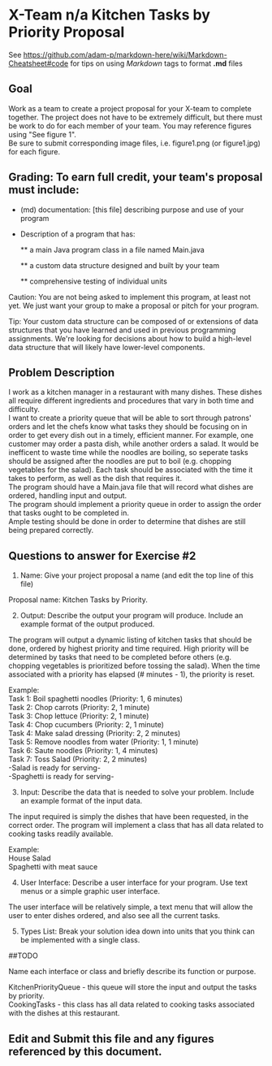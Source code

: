 # X-Team n/a Kitchen Tasks by Priority Proposal

See https://github.com/adam-p/markdown-here/wiki/Markdown-Cheatsheet#code for tips on using *Markdown* tags to format __.md__ files

## Goal

Work as a team to create a project proposal for your X-team to complete together.
The project does not have to be extremely difficult,
but there must be work to do for each member of your team.
You may reference figures using "See figure 1".  
Be sure to submit corresponding image files, i.e. figure1.png (or figure1.jpg) for each figure.

## Grading: To earn full credit, your team's proposal must include:

* (md) documentation: [this file] describing purpose and use of your program

* Description of a program that has:

  ** a main Java program class in a file named Main.java
  
  ** a custom data structure designed and built by your team
  
  ** comprehensive testing of individual units
  
 Caution: You are not being asked to implement this program, at least not yet. 
 We just want your group to make a proposal or pitch for your program.
 
 Tip: Your custom data structure can be composed of or extensions of data structures that you have learned and used in previous programming assignments.  We're looking for decisions about how to build a high-level data structure that will likely have lower-level components.

## Problem Description

I work as a kitchen manager in a restaurant with many dishes. These dishes all require different ingredients and procedures that vary in both time and difficulty.  
I want to create a priority queue that will be able to sort through patrons' orders and let the chefs know what tasks they should be focusing on in order to get every dish out in a timely, efficient manner. For example, one customer may order a pasta dish, while another orders a salad. It would be inefficent to waste time while the noodles are boiling, so seperate tasks should be assigned after the noodles are put to boil (e.g. chopping vegetables for the salad). Each task should be associated with the time it takes to perform, as well as the dish that requires it.  
 The program should have a Main.java file that will record what dishes are ordered, handling input and output.  
 The program should implement a priority queue in order to assign the order that tasks ought to be completed in.  
 Ample testing should be done in order to determine that dishes are still being prepared correctly.

## Questions to answer for Exercise #2

1. Name: Give your project proposal a name (and edit the top line of this file)

Proposal name: Kitchen Tasks by Priority.


2. Output: Describe the output your program will produce.  Include an example format of the output produced.

The program will output a dynamic listing of kitchen tasks that should be done, ordered by highest priority and time required.
High priority will be determined by tasks that need to be completed before others (e.g. chopping vegetables is prioritized before tossing the salad). When the time associated with a priority has elapsed (# minutes - 1), the priority is reset.  

Example:  
Task 1: Boil spaghetti noodles (Priority: 1, 6 minutes)  
Task 2: Chop carrots (Priority: 2, 1 minute)  
Task 3: Chop lettuce (Priority: 2, 1 minute)  
Task 4: Chop cucumbers (Priority: 2, 1 minute)  
Task 4: Make salad dressing (Priority: 2, 2 minutes)  
Task 5: Remove noodles from water (Priority: 1, 1 minute)  
Task 6: Saute noodles (Priority: 1, 4 minutes)  
Task 7: Toss Salad (Priority: 2, 2 minutes)  
-Salad is ready for serving-  
-Spaghetti is ready for serving-  


3. Input: Describe the data that is needed to solve your problem. Include an example format of the input data.

The input required is simply the dishes that have been requested, in the correct order. The program will implement a class that has all data related to cooking tasks readily available.  

Example:  
House Salad  
Spaghetti with meat sauce  


4. User Interface: Describe a user interface for your program.  Use text menus or a simple graphic user interface.

The user interface will be relatively simple, a text menu that will allow the user to enter dishes ordered, and also see all the current tasks.


5. Types List: Break your solution idea down into units that you think can be implemented with a single class.

##TODO


Name each interface or class and briefly describe its function or purpose.

KitchenPriorityQueue - this queue will store the input and output the tasks by priority.  
CookingTasks - this class has all data related to cooking tasks associated with the dishes at this restaurant.


## Edit and Submit this file and any figures referenced by this document.

